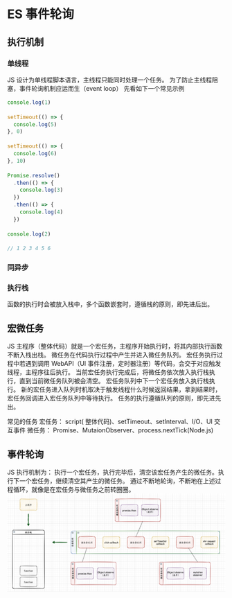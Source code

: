 # ES 事件轮询

## 执行机制

### 单线程

JS 设计为单线程脚本语言，主线程只能同时处理一个任务。
为了防止主线程阻塞，事件轮询机制应运而生（event loop）
先看如下一个常见示例

```jsx
console.log(1)

setTimeout(() => {
  console.log(5)
}, 0)

setTimeout(() => {
  console.log(6)
}, 10)

Promise.resolve()
  .then(() => {
    console.log(3)
  })
  .then(() => {
    console.log(4)
  })

console.log(2)

// 1 2 3 4 5 6
```

### 同异步

### 执行栈

函数的执行时会被放入栈中，多个函数嵌套时，遵循栈的原则，即先进后出。

## 宏微任务

JS 主程序（整体代码）就是一个宏任务，主程序开始执行时，将其内部执行函数不断入栈出栈。
微任务在代码执行过程中产生并进入微任务队列。
宏任务执行过程中若遇到调用 WebAPI（UI 事件注册，定时器注册）等代码，会交于对应触发线程，主程序往后执行。
当前宏任务执行完成后，将微任务依次放入执行栈执行，直到当前微任务队列被会清空。
宏任务队列中下一个宏任务放入执行栈执行。
新的宏任务进入队列时机取决于触发线程什么时候返回结果，拿到结果时，宏任务回调进入宏任务队列中等待执行。
任务的执行遵循队列的原则，即先进先出。

常见的任务
宏任务： script( 整体代码)、setTimeout、setInterval、I/O、UI 交互事件
微任务： Promise、MutaionObserver、process.nextTick(Node.js)

## 事件轮询

JS 执行机制为：
执行一个宏任务，执行完毕后，清空该宏任务产生的微任务。执行下一个宏任务，继续清空其产生的微任务。
通过不断地轮询，不断地在上述过程循环，就像是在宏任务与微任务之前转圈圈。
![ES事件轮询$20230202094126](https://raw.githubusercontent.com/skylinety/blog-pics/master/imgs/ES%E4%BA%8B%E4%BB%B6%E8%BD%AE%E8%AF%A2%2420230202094126.png)
进一步简化图示，可以看成一个队列中的代码依次进入执行栈执行。
![ES事件轮询$20230202094201](https://raw.githubusercontent.com/skylinety/blog-pics/master/imgs/ES%E4%BA%8B%E4%BB%B6%E8%BD%AE%E8%AF%A2%2420230202094201.png)

